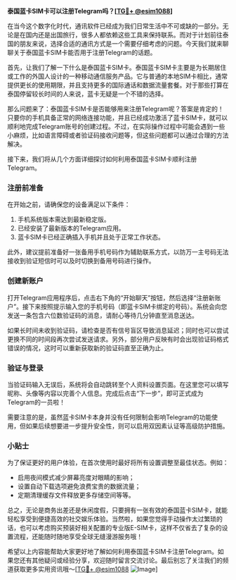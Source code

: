 **泰国蓝卡SIM卡可以注册Telegram吗？[[TG💪+ @esim1088](https://t.me/s/esim1088)]**

在当今这个数字化时代，通讯软件已经成为我们日常生活中不可或缺的一部分。无论是在国内还是出国旅行，很多人都依赖这些工具来保持联系。而对于计划前往泰国的朋友来说，选择合适的通讯方式是一个需要仔细考虑的问题。今天我们就来聊聊关于泰国蓝卡SIM卡能否用于注册Telegram的话题。

首先，让我们了解一下什么是泰国蓝卡SIM卡。泰国蓝卡SIM卡主要是为长期居住或工作的外国人设计的一种移动通信服务产品。它与普通的本地SIM卡相比，通常提供更长的使用期限，并且支持更多的国际通话和数据流量套餐。对于那些打算在泰国停留较长时间的人来说，蓝卡无疑是一个不错的选择。

那么问题来了：泰国蓝卡SIM卡是否能够用来注册Telegram呢？答案是肯定的！只要你的手机具备正常的网络连接功能，并且已经成功激活了蓝卡SIM卡，就可以顺利地完成Telegram账号的创建过程。不过，在实际操作过程中可能会遇到一些小麻烦，比如语言障碍或者验证码接收问题等，但这些问题都可以通过合理的方法解决。

接下来，我们将从几个方面详细探讨如何利用泰国蓝卡SIM卡顺利注册Telegram。

### 注册前准备

在开始之前，请确保您的设备满足以下条件：
1. 手机系统版本需达到最新稳定版。
2. 已经安装了最新版本的Telegram应用。
3. 蓝卡SIM卡已经正确插入手机并且处于正常工作状态。

此外，建议提前准备好一张备用手机号码作为辅助联系方式，以防万一主号码无法接收到验证短信时可以及时切换到备用号码进行操作。

### 创建新账户

打开Telegram应用程序后，点击右下角的“开始聊天”按钮，然后选择“注册新账户”。接下来按照提示输入您的手机号码（即蓝卡SIM卡绑定的号码）。系统会向您发送一条包含六位数验证码的消息，请耐心等待几分钟直至消息送达。

如果长时间未收到验证码，请检查是否有信号盲区导致消息延迟；同时也可以尝试更换不同的时间段再次尝试发送请求。另外，部分用户反映有时会出现验证码格式错误的情况，这时可以重新获取新的验证码直至正确为止。

### 验证与登录

当验证码输入无误后，系统将会自动跳转至个人资料设置页面。在这里您可以填写昵称、头像等内容以完善个人信息。完成后点击“下一步”，即可正式成为Telegram的一员啦！

需要注意的是，虽然蓝卡SIM卡本身并没有任何限制会影响Telegram的功能使用，但如果后续想要进一步提升安全性，则可以启用双因素认证等高级防护措施。

### 小贴士

为了保证更好的用户体验，在首次使用时最好将所有设置调整至最佳状态。例如：
- 启用夜间模式减少屏幕亮度对眼睛的影响；
- 设置自动下载选项避免浪费宝贵的数据流量；
- 定期清理缓存文件释放更多存储空间等等。

总之，无论是商务出差还是休闲度假，只要拥有一张有效的泰国蓝卡SIM卡，就能轻松享受到便捷高效的社交娱乐体验。当然啦，如果您觉得手动操作太过繁琐的话，也可以考虑购买预装好相关配置的专业版E-SIM卡，这样不仅省去了复杂的设置流程，还能随时随地享受全球无缝漫游服务哦！

希望以上内容能帮助大家更好地了解如何利用泰国蓝卡SIM卡注册Telegram。如果您还有其他疑问或经验分享，欢迎随时留言交流讨论。最后别忘了关注我们的频道获取更多实用资讯哦～[[TG💪+ @esim1088](https://t.me/s/esim1088) ![Image](https://i.postimg.cc/4NQfJmqS/Snipaste-2025-05-13-00-14-12.png)]